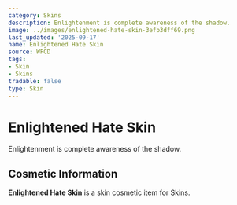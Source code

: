 ```yaml
---
category: Skins
description: Enlightenment is complete awareness of the shadow.
image: ../images/enlightened-hate-skin-3efb3dff69.png
last_updated: '2025-09-17'
name: Enlightened Hate Skin
source: WFCD
tags:
- Skin
- Skins
tradable: false
type: Skin
---
```


# Enlightened Hate Skin

Enlightenment is complete awareness of the shadow.

## Cosmetic Information

**Enlightened Hate Skin** is a skin cosmetic item for Skins.

